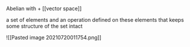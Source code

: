 Abelian with + [[vector space]]

a set of elements and an operation defined on these elements that keeps some structure of the set intact

![[Pasted image 20210720011754.png]]